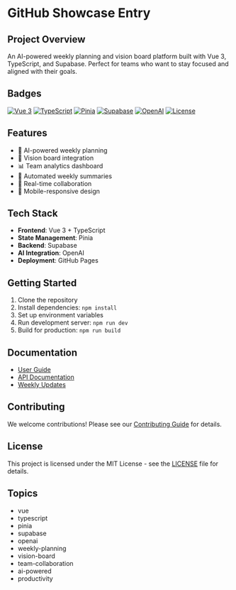 # GitHub Showcase Entry

## Project Overview
An AI-powered weekly planning and vision board platform built with Vue 3, TypeScript, and Supabase. Perfect for teams who want to stay focused and aligned with their goals.

## Badges
[![Vue 3](https://img.shields.io/badge/Vue-3-4FC08D?style=flat&logo=vue.js&logoColor=white)](https://vuejs.org/)
[![TypeScript](https://img.shields.io/badge/TypeScript-5.0-blue?style=flat&logo=typescript&logoColor=white)](https://www.typescriptlang.org/)
[![Pinia](https://img.shields.io/badge/Pinia-2.0-yellow?style=flat&logo=vue.js&logoColor=white)](https://pinia.vuejs.org/)
[![Supabase](https://img.shields.io/badge/Supabase-2.0-3ECF8E?style=flat&logo=supabase&logoColor=white)](https://supabase.com/)
[![OpenAI](https://img.shields.io/badge/OpenAI-GPT-412991?style=flat&logo=openai&logoColor=white)](https://openai.com/)
[![License](https://img.shields.io/badge/License-MIT-green.svg)](LICENSE)

## Features
- 🤖 AI-powered weekly planning
- 🎯 Vision board integration
- 📊 Team analytics dashboard
- 🔄 Automated weekly summaries
- 🤝 Real-time collaboration
- 📱 Mobile-responsive design

## Tech Stack
- **Frontend**: Vue 3 + TypeScript
- **State Management**: Pinia
- **Backend**: Supabase
- **AI Integration**: OpenAI
- **Deployment**: GitHub Pages

## Getting Started
1. Clone the repository
2. Install dependencies: `npm install`
3. Set up environment variables
4. Run development server: `npm run dev`
5. Build for production: `npm run build`

## Documentation
- [User Guide](https://dahirjr.github.io/vue-ts-pinia-project/docs/)
- [API Documentation](https://dahirjr.github.io/vue-ts-pinia-project/docs/api/)
- [Weekly Updates](https://dahirjr.github.io/vue-ts-pinia-project/docs/weekly-updates/)

## Contributing
We welcome contributions! Please see our [Contributing Guide](CONTRIBUTING.md) for details.

## License
This project is licensed under the MIT License - see the [LICENSE](LICENSE) file for details.

## Topics
- vue
- typescript
- pinia
- supabase
- openai
- weekly-planning
- vision-board
- team-collaboration
- ai-powered
- productivity 